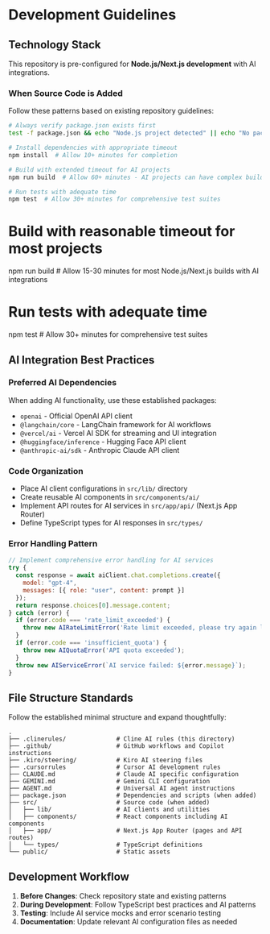 # Development Guidelines

## Technology Stack
This repository is pre-configured for **Node.js/Next.js development** with AI integrations.

### When Source Code is Added
Follow these patterns based on existing repository guidelines:

```bash
# Always verify package.json exists first
test -f package.json && echo "Node.js project detected" || echo "No package.json found"

# Install dependencies with appropriate timeout
npm install  # Allow 10+ minutes for completion

# Build with extended timeout for AI projects
npm run build  # Allow 60+ minutes - AI projects can have complex builds

# Run tests with adequate time
npm test  # Allow 30+ minutes for comprehensive test suites
```
# Build with reasonable timeout for most projects
npm run build  # Allow 15-30 minutes for most Node.js/Next.js builds with AI integrations

# Run tests with adequate time
npm test  # Allow 30+ minutes for comprehensive test suites
## AI Integration Best Practices

### Preferred AI Dependencies
When adding AI functionality, use these established packages:
- `openai` - Official OpenAI API client
- `@langchain/core` - LangChain framework for AI workflows
- `@vercel/ai` - Vercel AI SDK for streaming and UI integration
- `@huggingface/inference` - Hugging Face API client
- `@anthropic-ai/sdk` - Anthropic Claude API client

### Code Organization
- Place AI client configurations in `src/lib/` directory
- Create reusable AI components in `src/components/ai/`
- Implement API routes for AI services in `src/app/api/` (Next.js App Router)
- Define TypeScript types for AI responses in `src/types/`

### Error Handling Pattern
```javascript
// Implement comprehensive error handling for AI services
try {
  const response = await aiClient.chat.completions.create({
    model: "gpt-4",
    messages: [{ role: "user", content: prompt }]
  });
  return response.choices[0].message.content;
} catch (error) {
  if (error.code === 'rate_limit_exceeded') {
    throw new AIRateLimitError('Rate limit exceeded, please try again later');
  }
  if (error.code === 'insufficient_quota') {
    throw new AIQuotaError('API quota exceeded');
  }
  throw new AIServiceError(`AI service failed: ${error.message}`);
}
```

## File Structure Standards
Follow the established minimal structure and expand thoughtfully:

```
.
├── .clinerules/              # Cline AI rules (this directory)
├── .github/                  # GitHub workflows and Copilot instructions
├── .kiro/steering/           # Kiro AI steering files
├── .cursorrules              # Cursor AI development rules
├── CLAUDE.md                 # Claude AI specific configuration
├── GEMINI.md                 # Gemini CLI configuration
├── AGENT.md                  # Universal AI agent instructions
├── package.json              # Dependencies and scripts (when added)
├── src/                      # Source code (when added)
│   ├── lib/                  # AI clients and utilities
│   ├── components/           # React components including AI components
│   ├── app/                  # Next.js App Router (pages and API routes)
│   └── types/                # TypeScript definitions
└── public/                   # Static assets
```

## Development Workflow
1. **Before Changes**: Check repository state and existing patterns
2. **During Development**: Follow TypeScript best practices and AI patterns
3. **Testing**: Include AI service mocks and error scenario testing
4. **Documentation**: Update relevant AI configuration files as needed